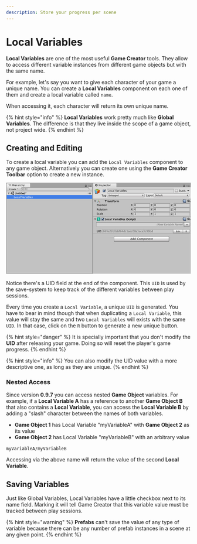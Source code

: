 ```yaml
---
description: Store your progress per scene
---
```


# Local Variables

**Local Variables** are one of the most useful **Game Creator** tools. They allow to access different variable instances from different game objects but with the same name.

For example, let's say you want to give each character of your game a unique name. You can create a **Local Variables** component on each one of them and create a local variable called `name`.

When accessing it, each character will return its own unique name.

{% hint style="info" %}
**Local Variables** work pretty much like **Global Variables**. The difference is that they live inside the scope of a game object, not project wide.
{% endhint %}

## Creating and Editing

To create a local variable you can add the `Local Variables` component to any game object. Alternatively you can create one using the **Game Creator Toolbar** option to create a new instance.

![](../../../.gitbook/assets/local-variables.jpg)

Notice there's a UID field at the end of the component. This `UID` is used by the save-system to keep track of the different variables between play sessions.

Every time you create a `Local Variable`, a unique `UID` is generated. You have to bear in mind though that when duplicating a `Local Variable`, this value will stay the same and two `Local Variables` will exists with the same `UID`. In that case, click on the `R` button to generate a new unique button.

{% hint style="danger" %}
It is specially important that you don't modify the **UID** after releasing your game. Doing so will reset the player's game progress.
{% endhint %}

{% hint style="info" %}
You can also modify the UID value with a more descriptive one, as long as they are unique.
{% endhint %}

### Nested Access

Since version **0.9.7** you can access nested **Game Object** variables. For example, if a **Local Variable A** has a reference to another **Game Object B** that also contains a **Local Variable**, you can access the **Local Variable B** by adding a "slash" character between the names of both variables.

* **Game Object 1** has Local Variable "myVariableA" with **Game Object 2** as its value
* **Game Object 2** has Local Variable "myVariableB" with an arbitrary value

```text
myVariableA/myVariableB
```

Accessing via the above name will return the value of the second **Local Variable**.

## Saving Variables

Just like Global Variables, Local Variables have a little checkbox next to its name field. Marking it will tell Game Creator that this variable value must be tracked between play sessions.

{% hint style="warning" %}
**Prefabs** can't save the value of any type of variable because there can be any number of prefab instances in a scene at any given point.
{% endhint %}

